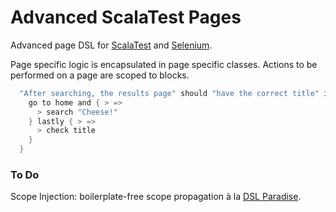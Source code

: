 # Advanced ScalaTest Pages #

Advanced page DSL for [ScalaTest](http://www.scalatest.org/) and [Selenium](http://www.scalatest.org/user_guide/using_selenium).

Page specific logic is encapsulated in page specific classes. Actions to be performed on a page are scoped to blocks.

```scala
  "After searching, the results page" should "have the correct title" in {
    go to home and { > =>
      > search "Cheese!"
    } lastly { > =>
      > check title
    }
  } 
```

### To Do ###

Scope Injection: boilerplate-free scope propagation à la [DSL Paradise](https://github.com/dsl-paradise/dsl-paradise).
